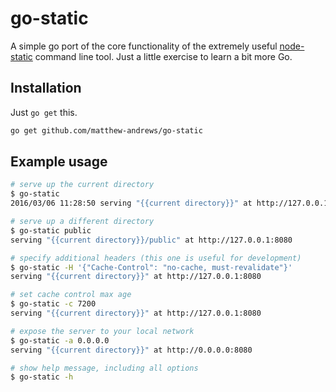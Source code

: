 # go-static

A simple go port of the core functionality of the extremely useful [node-static](https://github.com/cloudhead/node-static) command line tool.  Just a little exercise to learn a bit more Go.

## Installation

Just `go get` this.

```sh
go get github.com/matthew-andrews/go-static
```

## Example usage

```sh
# serve up the current directory
$ go-static
2016/03/06 11:28:50 serving "{{current directory}}" at http://127.0.0.1:8080

# serve up a different directory
$ go-static public
serving "{{current directory}}/public" at http://127.0.0.1:8080

# specify additional headers (this one is useful for development)
$ go-static -H '{"Cache-Control": "no-cache, must-revalidate"}'
serving "{{current directory}}" at http://127.0.0.1:8080

# set cache control max age
$ go-static -c 7200
serving "{{current directory}}" at http://127.0.0.1:8080

# expose the server to your local network
$ go-static -a 0.0.0.0
serving "{{current directory}}" at http://0.0.0.0:8080

# show help message, including all options
$ go-static -h
```
